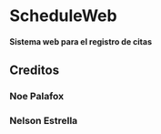 # ScheduleWeb

#### Sistema web para el registro de citas

## Creditos

### Noe Palafox
### Nelson Estrella